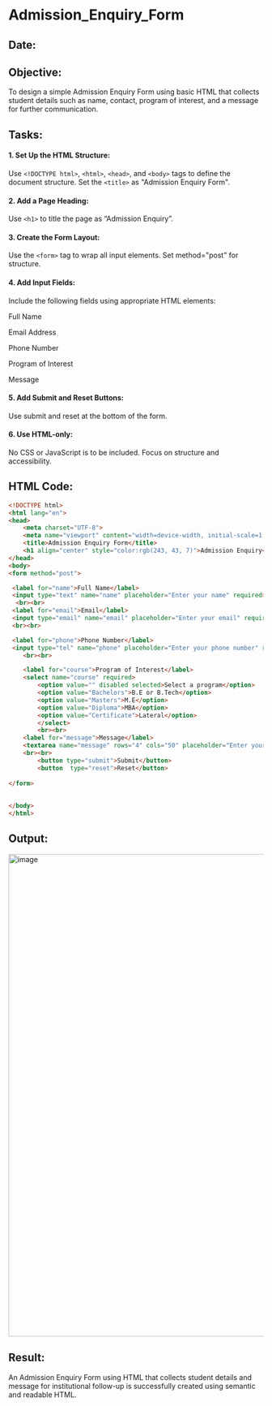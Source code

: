# Admission_Enquiry_Form
## Date:

## Objective:
To design a simple Admission Enquiry Form using basic HTML that collects student details such as name, contact, program of interest, and a message for further communication.

## Tasks:
#### 1. Set Up the HTML Structure:
Use ```<!DOCTYPE html>```, ```<html>```, ```<head>```, and ```<body>``` tags to define the document structure.
Set the ```<title>``` as "Admission Enquiry Form".

#### 2. Add a Page Heading:
Use ```<h1>``` to title the page as “Admission Enquiry”.

#### 3. Create the Form Layout:
Use the ```<form>``` tag to wrap all input elements. Set method="post" for structure.

#### 4. Add Input Fields:
Include the following fields using appropriate HTML elements:

Full Name

Email Address

Phone Number 

Program of Interest 

Message

#### 5. Add Submit and Reset Buttons:
Use submit and reset at the bottom of the form.

#### 6. Use HTML-only:
No CSS or JavaScript is to be included. Focus on structure and accessibility.

## HTML Code:
```html
<!DOCTYPE html>
<html lang="en">
<head>
    <meta charset="UTF-8">
    <meta name="viewport" content="width=device-width, initial-scale=1.0">
    <title>Admission Enquiry Form</title>
    <h1 align="center" style="color:rgb(243, 43, 7)">Admission Enquiry</h1>
</head>
<body>
<form method="post">

 <label for="name">Full Name</label>
 <input type="text" name="name" placeholder="Enter your name" required>
  <br><br>
 <label for="email">Email</label>
 <input type="email" name="email" placeholder="Enter your email" required>
 <br><br>

 <label for="phone">Phone Number</label>
 <input type="tel" name="phone" placeholder="Enter your phone number" required>
    <br><br>

    <label for="course">Program of Interest</label>
    <select name="course" required>
        <option value="" disabled selected>Select a program</option>
        <option value="Bachelors">B.E or B.Tech</option>
        <option value="Masters">M.E</option>
        <option value="Diploma">MBA</option>
        <option value="Certificate">Lateral</option>
        </select>
        <br><br>
    <label for="message">Message</label>
    <textarea name="message" rows="4" cols="50" placeholder="Enter your message" required></textarea>
    <br><br>
        <button type="submit">Submit</button>
        <button  type="reset">Reset</button>
    
</form>
   
    
</body>
</html>
```
## Output:
<img width="951" alt="image" src="https://github.com/user-attachments/assets/4b868f62-6a12-4508-8f46-fd416f987c01" />


## Result:
An Admission Enquiry Form using HTML that collects student details and message for institutional follow-up is successfully created using semantic and readable HTML.
